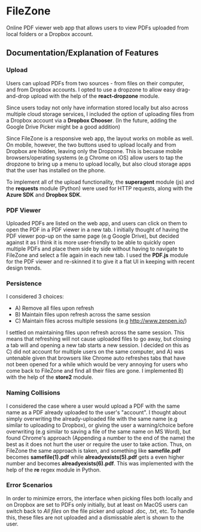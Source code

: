 # FileZone
Online PDF viewer web app that allows users to view PDFs uploaded from local folders or a Dropbox account. 

## Documentation/Explanation of Features

### Upload

Users can upload PDFs from two sources - from files on their computer, and from Dropbox accounts. I opted 
to use a dropzone to allow easy drag-and-drop upload with the help of the **react-dropzone** module.

Since users today not only have information stored locally but also across multiple cloud storage services,
I included the option of uploading files from a Dropbox account via a **Dropbox Chooser**. (In the future, 
adding the Google Drive Picker might be a good addition)

Since FileZone is a responsive web app, the layout works on mobile as well. On mobile, however, the two buttons 
used to upload locally and from Dropbox are hidden, leaving only the Dropzone. This is becuase
mobile browsers/operating systems (e.g Chrome on iOS) allow users to tap the dropzone to bring
up a menu to upload locally, but also cloud storage apps that the user has installed on the phone.

To implement all of the upload functionality, the **superagent** module (js) and the **requests** module (Python) were used
for HTTP requests, along with the **Azure SDK** and **Dropbox SDK**.

### PDF Viewer

Uploaded PDFs are listed on the web app, and users can click on them to open the PDF in a PDF viewer in a new tab.
I initially thought of having the PDF viewer pop-up on the same page (e.g Google Drive), but decided against it
as I think it is more user-friendly to be able to quickly open multiple PDFs and place them side by side without
having to navigate to FileZone and select a file again in each new tab. I used the **PDF.js** module for the PDF viewer
and re-skinned it to give it a flat UI in keeping with recent design trends. 

### Persistence

I considered 3 choices:
- A) Remove all files upon refresh
- B) Maintain files upon refresh across the same session
- C) Maintain files across multiple sessions (e.g http://www.zenpen.io/)

I settled on maintaining files upon refresh across the same session. This means that refreshing will not cause 
uploaded files to go away, but closing a tab will and opening a new tab starts a new session. I decided on this
as C) did not account for multiple users on the same computer, and A) was untenable given that browsers like Chrome
auto refreshes tabs that have not been opened for a while which would be very annoying for users who come back
to FileZone and find all their files are gone. I implemented B) with the help of the **store2** module.

### Naming Collisions

I considered the case where a user would upload a PDF with the same name as a PDF already
uploaded to the user's "account". I thought about simply overwriting the already-uploaded
file with the same name (e.g similar to uploading to Dropbox), or giving the user
a warning/choice before overwriting (e.g similar to saving a file of the same name on MS Word), 
but found Chrome's approach (Appending a number to the end of the name) the best as it does not
hurt the user or require the user to take action. Thus, on FileZone the same approach is taken, 
and something like **samefile.pdf** becomes **samefile(1).pdf** while **alreadyexists(5).pdf** 
gets a even higher number and becomes **alreadyexists(6).pdf**. This was implemented with the
help of the **re** regex module in Python.

### Error Scenarios

In order to minimize errors, the interface when picking files both locally and on Dropbox
are set to PDFs only initially, but at least on MacOS users can switch back to *All files*
on the file picker and upload .doc, .txt, etc. To handle this, these files are not uploaded
and a dismissable alert is shown to the user.

